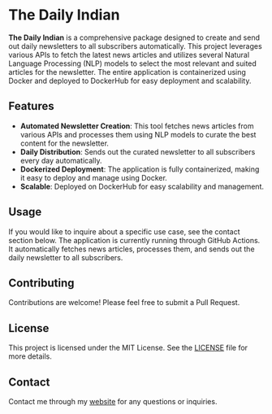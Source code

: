 # The Daily Indian

**The Daily Indian** is a comprehensive package designed to create and send out daily newsletters to all subscribers automatically. This project leverages various APIs to fetch the latest news articles and utilizes several Natural Language Processing (NLP) models to select the most relevant and suited articles for the newsletter. The entire application is containerized using Docker and deployed to DockerHub for easy deployment and scalability.

## Features

- **Automated Newsletter Creation**: This tool fetches news articles from various APIs and processes them using NLP models to curate the best content for the newsletter.
- **Daily Distribution**: Sends out the curated newsletter to all subscribers every day automatically.
- **Dockerized Deployment**: The application is fully containerized, making it easy to deploy and manage using Docker.
- **Scalable**: Deployed on DockerHub for easy scalability and management.

## Usage

If you would like to inquire about a specific use case, see the contact section below.
The application is currently running through GitHub Actions. It automatically fetches news articles, processes them, and sends out the daily newsletter to all subscribers.

## Contributing

Contributions are welcome! Please feel free to submit a Pull Request.

## License

This project is licensed under the MIT License. See the [LICENSE](LICENSE) file for more details.

## Contact

Contact me through my [website](vrushank.net) for any questions or inquiries.
